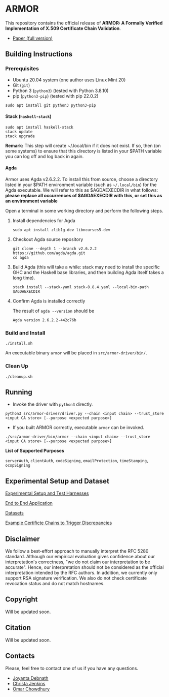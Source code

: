 # ARMOR
This repository contains the official release of **ARMOR: A Formally Verified Implementation of X.509 Certificate Chain Validation**.

- [Paper (full version)](resources/armor-full-paper.pdf)

## Building Instructions

### Prerequisites
-   Ubuntu 20.04 system (one author uses Linux Mint 20)
-   Git (`git`)
-   Python 3 (`python3`) (tested with Python 3.8.10)
-   pip (`python3-pip`) (tested with pip 22.0.2)

```
sudo apt install git python3 python3-pip
```
#### Stack (`haskell-stack`)
```
sudo apt install haskell-stack
stack update
stack upgrade
```
**Remark:** This step will create ~/.local/bin if it does not exist. If so,
then (on some systems) to ensure that this directory is listed in your $PATH
variable you can log off and log back in again.

#### Agda

Armor uses Agda v2.6.2.2. To install this from source, choose a directory
listed in your $PATH environment variable (such as `~/.local/bin`) for the
Agda executable. We will refer to this as $AGDAEXECDIR in what follows:
**please replace all occurrences of $AGDAEXECDIR with this, or set this as
an environment variable**

Open a terminal in some working directory and perform the following steps. 

1.  Install dependencies for Agda
    
       `sudo apt install zlib1g-dev libncurses5-dev`
   
2.  Checkout Agda source repository

    ```
    git clone --depth 1 --branch v2.6.2.2 https://github.com/agda/agda.git
    cd agda
    ```
    
4.  Build Agda (this will take a while: stack may need to install the
    specific GHC and the Haskell base libraries, and then building Agda itself
    takes a long time).
    
    `stack install --stack-yaml stack-8.8.4.yaml --local-bin-path $AGDAEXECDIR`

5.  Confirm Agda is installed correctly
    
    The result of `agda --version` should be
    
    `Agda version 2.6.2.2-442c76b`

### Build and Install
`./install.sh`

An executable binary `armor` will be placed in `src/armor-driver/bin/`.

### Clean Up
`./cleanup.sh`

## Running 

- Invoke the driver with `python3` directly.

`python3 src/armor-driver/driver.py --chain <input chain> --trust_store <input CA store> [--purpose <expected purpose>]`

- If you built ARMOR correctly, executable `armor` can be invoked.

`./src/armor-driver/bin/armor --chain <input chain> --trust_store <input CA store> [--purpose <expected purpose>]`

**List of Supported Purposes**

`serverAuth`, `clientAuth`, `codeSigning`, `emailProtection`, `timeStamping`, `ocspSigning`


## Experimental Setup and Dataset
[Experimental Setup and Test Harnesses](evaluation/Diff_test_setup/)

[End to End Application](evaluation/End_to_end_application/)

[Datasets](https://stonybrook365-my.sharepoint.com/:u:/g/personal/joyanta_debnath_stonybrook_edu/EXzZ7iezxZhEkoLeHw8ivskByMFmtVvaUCxixaRIFxF-TQ?e=TrELf6)

[Example Certificte Chains to Trigger Discrepancies](evaluation/Discrepancy_triggering_inputs/)

## Disclaimer
We follow a best-effort approach to manually interpret the RFC 5280 standard. Although our empirical evaluation gives confidence about our interpretation's correctness, "we do not claim our interpretation to be accurate". Hence, our interpretation should not be considered as the official interpretation intended by the RFC authors. In addition, we currently only support RSA signature verification. We also do not check certificate revocation status and do not match hostnames.

## Copyright
Will be updated soon.

## Citation
Will be updated soon.

## Contacts
Please, feel free to contact one of us if you have any questions.
* [Joyanta Debnath](https://www3.cs.stonybrook.edu/~jdebnath/)
* [Christa Jenkins](https://cwjnkins.github.io/)
* [Omar Chowdhury](https://www3.cs.stonybrook.edu/~omar/)
